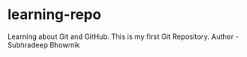 # learning-repo
Learning about Git and GitHub.
This is my first Git Repository.
Author - Subhradeep Bhowmik
